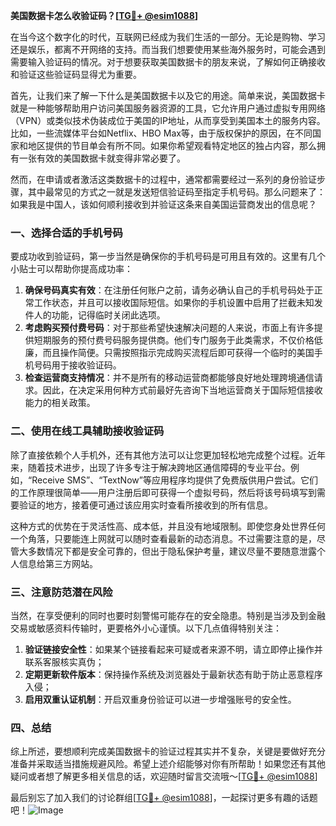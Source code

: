 **美国数据卡怎么收验证码？[[TG💪+ @esim1088](https://t.me/s/esim1088)]**

在当今这个数字化的时代，互联网已经成为我们生活的一部分。无论是购物、学习还是娱乐，都离不开网络的支持。而当我们想要使用某些海外服务时，可能会遇到需要输入验证码的情况。对于想要获取美国数据卡的朋友来说，了解如何正确接收和验证这些验证码显得尤为重要。

首先，让我们来了解一下什么是美国数据卡以及它的用途。简单来说，美国数据卡就是一种能够帮助用户访问美国服务器资源的工具，它允许用户通过虚拟专用网络（VPN）或类似技术伪装成位于美国的IP地址，从而享受到美国本土的服务内容。比如，一些流媒体平台如Netflix、HBO Max等，由于版权保护的原因，在不同国家和地区提供的节目单会有所不同。如果你希望观看特定地区的独占内容，那么拥有一张有效的美国数据卡就变得非常必要了。

然而，在申请或者激活这类数据卡的过程中，通常都需要经过一系列的身份验证步骤，其中最常见的方式之一就是发送短信验证码至指定手机号码。那么问题来了：如果我是中国人，该如何顺利接收到并验证这条来自美国运营商发出的信息呢？

### 一、选择合适的手机号码

要成功收到验证码，第一步当然是确保你的手机号码是可用且有效的。这里有几个小贴士可以帮助你提高成功率：

1. **确保号码真实有效**：在注册任何账户之前，请务必确认自己的手机号码处于正常工作状态，并且可以接收国际短信。如果你的手机设置中启用了拦截未知发件人的功能，记得临时关闭此选项。
2. **考虑购买预付费号码**：对于那些希望快速解决问题的人来说，市面上有许多提供短期服务的预付费号码服务提供商。他们专门服务于此类需求，不仅价格低廉，而且操作简便。只需按照指示完成购买流程后即可获得一个临时的美国手机号码用于接收验证码。
3. **检查运营商支持情况**：并不是所有的移动运营商都能够良好地处理跨境通信请求。因此，在决定采用何种方式前最好先咨询下当地运营商关于国际短信接收能力的相关政策。

### 二、使用在线工具辅助接收验证码

除了直接依赖个人手机外，还有其他方法可以让您更加轻松地完成整个过程。近年来，随着技术进步，出现了许多专注于解决跨地区通信障碍的专业平台。例如，“Receive SMS”、“TextNow”等应用程序均提供了免费版供用户尝试。它们的工作原理很简单——用户注册后即可获得一个虚拟号码，然后将该号码填写到需要验证的地方，接着便可通过该应用实时查看所接收到的所有信息。

这种方式的优势在于灵活性高、成本低，并且没有地域限制。即使您身处世界任何一个角落，只要能连上网就可以随时查看最新的动态消息。不过需要注意的是，尽管大多数情况下都是安全可靠的，但出于隐私保护考量，建议尽量不要随意泄露个人信息给第三方网站。

### 三、注意防范潜在风险

当然，在享受便利的同时也要时刻警惕可能存在的安全隐患。特别是当涉及到金融交易或敏感资料传输时，更要格外小心谨慎。以下几点值得特别关注：

1. **验证链接安全性**：如果某个链接看起来可疑或者来源不明，请立即停止操作并联系客服核实真伪；
2. **定期更新软件版本**：保持操作系统及浏览器处于最新状态有助于防止恶意程序入侵；
3. **启用双重认证机制**：开启双重身份验证可以进一步增强账号的安全性。

### 四、总结

综上所述，要想顺利完成美国数据卡的验证过程其实并不复杂，关键是要做好充分准备并采取适当措施规避风险。希望上述介绍能够对你有所帮助！如果您还有其他疑问或者想了解更多相关信息的话，欢迎随时留言交流哦～[[TG💪+ @esim1088](https://t.me/s/esim1088)]

最后别忘了加入我们的讨论群组[[TG💪+ @esim1088](https://t.me/s/esim1088)]，一起探讨更多有趣的话题吧！![Image](https://i.postimg.cc/4NQfJmqS/Snipaste-2025-05-13-00-14-12.png)